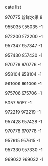 cate list

970775 新鲜水果 8

955035 955035 -1

972200 972200 -1

957347 957347 -1

957430 957430 -1

970776 970776 -1

958104 958104 -1

961006 961006 -1

975706 975706 -1

5057 5057 -1

972219 972219 -1

957428 957428 -1

970778 970778 -1

957615 957615 -1

957330 957330 -1

969032 969032 -1

